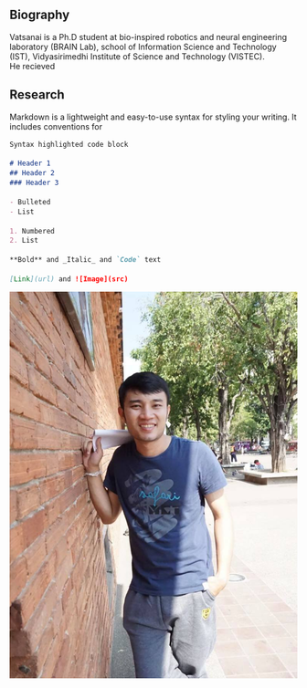 ## Biography

Vatsanai is a Ph.D student at bio-inspired robotics and neural engineering laboratory (BRAIN Lab), school of Information Science and Technology (IST), Vidyasirimedhi Institute of Science and Technology (VISTEC). <br> He recieved 

 
 
 
 

## Research

Markdown is a lightweight and easy-to-use syntax for styling your writing. It includes conventions for

```markdown
Syntax highlighted code block

# Header 1
## Header 2
### Header 3

- Bulleted
- List

1. Numbered
2. List

**Bold** and _Italic_ and `Code` text

[Link](url) and ![Image](src)
```

<img src="./image/137220860_158708975720545_7082127799971808971_n.jpeg">
